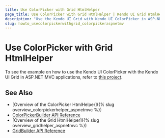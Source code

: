 ```yaml
---
title: Use ColorPicker with Grid HtmlHelper
page_title: Use ColorPicker with Grid HtmlHelper | Kendo UI Grid HtmlHelper
description: "Use the Kendo UI Grid with Kendo UI ColorPicker in ASP.NET MVC applications."
slug: howto_usecolorpickerwithgrid_colorpickeraspnetmv
---
```


# Use ColorPicker with Grid HtmlHelper

To see the example on how to use the Kendo UI ColorPicker with the Kendo UI Grid in ASP.NET MVC applications, refer to [this project](https://github.com/telerik/ui-for-aspnet-mvc-examples/tree/master/grid/grid-contains-color-picker).

## See Also

* [Overview of the ColorPicker HtmlHelper]({% slug overview_colorpickerhelper_aspnetmvc %})
* [ColorPickerBuilder API Reference](/api/Kendo.Mvc.UI.Fluent/ColorPickerBuilder)
* [Overview of the Grid HtmlHelper]({% slug overview_gridhelper_aspnetmvc %})
* [GridBuilder API Reference](/api/Kendo.Mvc.UI.Fluent/AutoCompleteBuilder)
